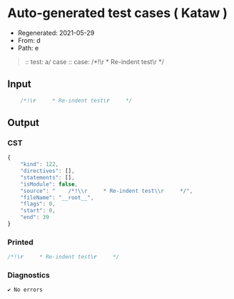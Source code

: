 # Auto-generated test cases ( Kataw )
- Regenerated: 2021-05-29
- From: d
- Path: e
> :: test: a/ case
> :: case:     /*!\r     * Re-indent test\r     */
## Input

`````js
    /*!\r     * Re-indent test\r     */
`````
## Output

### CST

```javascript
{
    "kind": 122,
    "directives": [],
    "statements": [],
    "isModule": false,
    "source": "    /*!\\r     * Re-indent test\\r     */",
    "fileName": "__root__",
    "flags": 0,
    "start": 0,
    "end": 39
}
```

### Printed

```javascript
/*!\r     * Re-indent test\r     */

```

### Diagnostics

```javascript
✔ No errors
```

